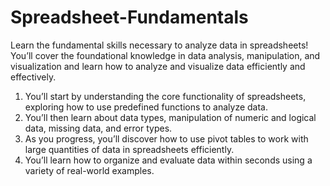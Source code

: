 # Spreadsheet-Fundamentals
Learn the fundamental skills necessary to analyze data in spreadsheets! You’ll cover the foundational knowledge in data analysis, manipulation, and visualization and learn how to analyze and visualize data efficiently and effectively. 


1. You’ll start by understanding the core functionality of spreadsheets, exploring how to use predefined functions to analyze data. 
2. You’ll then learn about data types, manipulation of numeric and logical data, missing data, and error types.
3. As you progress, you’ll discover how to use pivot tables to work with large quantities of data in spreadsheets efficiently. 
4. You’ll learn how to organize and evaluate data within seconds using a variety of real-world examples.
